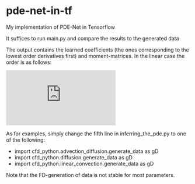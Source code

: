 # pde-net-in-tf
My implementation of PDE-Net in Tensorflow

It suffices to run main.py and compare the results to the generated data

The output contains the learned coefficients (the ones corresponding to the lowest order derivatives first) and moment-matrices.
In the linear case the order is as follows:

![equation](https://latex.codecogs.com/gif.latex?u_t%20%3D%20%5Cbegin%7Bpmatrix%7D%20u%20%26u_y%26u_x%26u_%7Byy%7D%26u_%7Bxy%7D%26u_%7Bxx%7D%26%20%5Ccdots%20%5Cend%7Bpmatrix%7D%20%5Ccdot%20%5Ctext%7Bcoef%7D)


As for examples, simply change the fifth line in inferring_the_pde.py to one of the following:
- import cfd_python.advection_diffusion.generate_data as gD
- import cfd_python.diffusion.generate_data as gD
- import cfd_python.linear_convection.generate_data as gD

Note that the FD-generation of data is not stable for most parameters.

